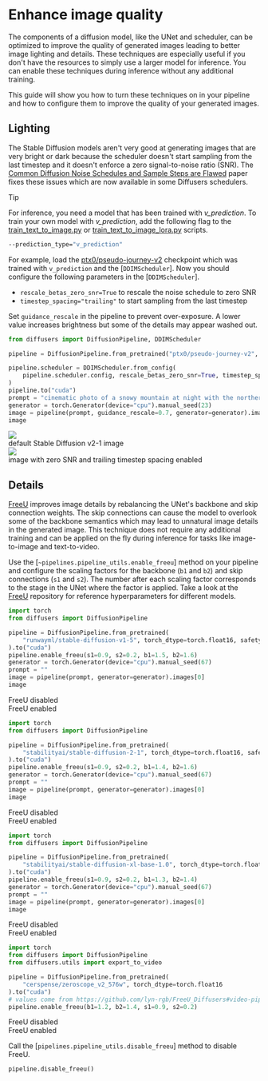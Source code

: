 <!--Copyright 2024 The HuggingFace Team. All rights reserved.

Licensed under the Apache License, Version 2.0 (the "License"); you may not use this file except in compliance with
the License. You may obtain a copy of the License at

http://www.apache.org/licenses/LICENSE-2.0

Unless required by applicable law or agreed to in writing, software distributed under the License is distributed on
an "AS IS" BASIS, WITHOUT WARRANTIES OR CONDITIONS OF ANY KIND, either express or implied. See the License for the
specific language governing permissions and limitations under the License.
-->

# Enhance image quality

The components of a diffusion model, like the UNet and scheduler, can be optimized to improve the quality of generated images leading to better image lighting and details. These techniques are especially useful if you don't have the resources to simply use a larger model for inference. You can enable these techniques during inference without any additional training.

This guide will show you how to turn these techniques on in your pipeline and how to configure them to improve the quality of your generated images.

## Lighting

The Stable Diffusion models aren't very good at generating images that are very bright or dark because the scheduler doesn't start sampling from the last timestep and it doesn't enforce a zero signal-to-noise ratio (SNR). The [Common Diffusion Noise Schedules and Sample Steps are Flawed](https://hf.co/papers/2305.08891) paper fixes these issues which are now available in some Diffusers schedulers.

> [!TIP]
> For inference, you need a model that has been trained with *v_prediction*. To train your own model with *v_prediction*, add the following flag to the [train_text_to_image.py](https://github.com/huggingface/diffusers/blob/main/examples/text_to_image/train_text_to_image.py) or [train_text_to_image_lora.py](https://github.com/huggingface/diffusers/blob/main/examples/text_to_image/train_text_to_image_lora.py) scripts.
>
> ```bash
> --prediction_type="v_prediction"
> ```

For example, load the [ptx0/pseudo-journey-v2](https://hf.co/ptx0/pseudo-journey-v2) checkpoint which was trained with `v_prediction` and the [`DDIMScheduler`]. Now you should configure the following parameters in the [`DDIMScheduler`].

* `rescale_betas_zero_snr=True` to rescale the noise schedule to zero SNR
* `timestep_spacing="trailing"` to start sampling from the last timestep

Set `guidance_rescale` in the pipeline to prevent over-exposure. A lower value increases brightness but some of the details may appear washed out.

```py
from diffusers import DiffusionPipeline, DDIMScheduler

pipeline = DiffusionPipeline.from_pretrained("ptx0/pseudo-journey-v2", use_safetensors=True)

pipeline.scheduler = DDIMScheduler.from_config(
    pipeline.scheduler.config, rescale_betas_zero_snr=True, timestep_spacing="trailing"
)
pipeline.to("cuda")
prompt = "cinematic photo of a snowy mountain at night with the northern lights aurora borealis overhead, 35mm photograph, film, professional, 4k, highly detailed"
generator = torch.Generator(device="cpu").manual_seed(23)
image = pipeline(prompt, guidance_rescale=0.7, generator=generator).images[0]
image
```

<div class="flex gap-4">
  <div>
    <img class="rounded-xl" src="https://huggingface.co/datasets/huggingface/documentation-images/resolve/main/diffusers/no-zero-snr.png"/>
    <figcaption class="mt-2 text-center text-sm text-gray-500">default Stable Diffusion v2-1 image</figcaption>
  </div>
  <div>
    <img class="rounded-xl" src="https://huggingface.co/datasets/huggingface/documentation-images/resolve/main/diffusers/zero-snr.png"/>
    <figcaption class="mt-2 text-center text-sm text-gray-500">image with zero SNR and trailing timestep spacing enabled</figcaption>
  </div>
</div>

## Details

[FreeU](https://hf.co/papers/2309.11497) improves image details by rebalancing the UNet's backbone and skip connection weights. The skip connections can cause the model to overlook some of the backbone semantics which may lead to unnatural image details in the generated image. This technique does not require any additional training and can be applied on the fly during inference for tasks like image-to-image and text-to-video.

Use the [`~pipelines.pipeline_utils.enable_freeu`] method on your pipeline and configure the scaling factors for the backbone (`b1` and `b2`) and skip connections (`s1` and `s2`). The number after each scaling factor corresponds to the stage in the UNet where the factor is applied. Take a look at the [FreeU](https://github.com/ChenyangSi/FreeU#parameters) repository for reference hyperparameters for different models.

<hfoptions id="freeu">
<hfoption id="Stable Diffusion v1-5">

```py
import torch
from diffusers import DiffusionPipeline

pipeline = DiffusionPipeline.from_pretrained(
    "runwayml/stable-diffusion-v1-5", torch_dtype=torch.float16, safety_checker=None
).to("cuda")
pipeline.enable_freeu(s1=0.9, s2=0.2, b1=1.5, b2=1.6)
generator = torch.Generator(device="cpu").manual_seed(67)
prompt = ""
image = pipeline(prompt, generator=generator).images[0]
image
```

<div class="flex gap-4">
  <div>
    <img class="rounded-xl" src=""/>
    <figcaption class="mt-2 text-center text-sm text-gray-500">FreeU disabled</figcaption>
  </div>
  <div>
    <img class="rounded-xl" src=""/>
    <figcaption class="mt-2 text-center text-sm text-gray-500">FreeU enabled</figcaption>
  </div>
</div>

</hfoption>
<hfoption id="Stable Diffusion v2-1">

```py
import torch
from diffusers import DiffusionPipeline

pipeline = DiffusionPipeline.from_pretrained(
    "stabilityai/stable-diffusion-2-1", torch_dtype=torch.float16, safety_checker=None
).to("cuda")
pipeline.enable_freeu(s1=0.9, s2=0.2, b1=1.4, b2=1.6)
generator = torch.Generator(device="cpu").manual_seed(67)
prompt = ""
image = pipeline(prompt, generator=generator).images[0]
image
```

<div class="flex gap-4">
  <div>
    <img class="rounded-xl" src=""/>
    <figcaption class="mt-2 text-center text-sm text-gray-500">FreeU disabled</figcaption>
  </div>
  <div>
    <img class="rounded-xl" src=""/>
    <figcaption class="mt-2 text-center text-sm text-gray-500">FreeU enabled</figcaption>
  </div>
</div>

</hfoption>
<hfoption id="Stable Diffusion XL">

```py
import torch
from diffusers import DiffusionPipeline

pipeline = DiffusionPipeline.from_pretrained(
    "stabilityai/stable-diffusion-xl-base-1.0", torch_dtype=torch.float16,
).to("cuda")
pipeline.enable_freeu(s1=0.9, s2=0.2, b1=1.3, b2=1.4)
generator = torch.Generator(device="cpu").manual_seed(67)
prompt = ""
image = pipeline(prompt, generator=generator).images[0]
image
```

<div class="flex gap-4">
  <div>
    <img class="rounded-xl" src=""/>
    <figcaption class="mt-2 text-center text-sm text-gray-500">FreeU disabled</figcaption>
  </div>
  <div>
    <img class="rounded-xl" src=""/>
    <figcaption class="mt-2 text-center text-sm text-gray-500">FreeU enabled</figcaption>
  </div>
</div>

</hfoption>
<hfoption id="Zeroscope">

```py
import torch
from diffusers import DiffusionPipeline
from diffusers.utils import export_to_video

pipeline = DiffusionPipeline.from_pretrained(
    "cerspense/zeroscope_v2_576w", torch_dtype=torch.float16
).to("cuda")
# values come from https://github.com/lyn-rgb/FreeU_Diffusers#video-pipelines
pipeline.enable_freeu(b1=1.2, b2=1.4, s1=0.9, s2=0.2)
```

<div class="flex gap-4">
  <div>
    <img class="rounded-xl" src=""/>
    <figcaption class="mt-2 text-center text-sm text-gray-500">FreeU disabled</figcaption>
  </div>
  <div>
    <img class="rounded-xl" src=""/>
    <figcaption class="mt-2 text-center text-sm text-gray-500">FreeU enabled</figcaption>
  </div>
</div>

</hfoption>
</hfoptions>

Call the [`pipelines.pipeline_utils.disable_freeu`] method to disable FreeU.

```py
pipeline.disable_freeu()
```
